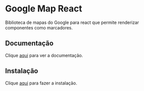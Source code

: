 # Google Map React

Biblioteca de mapas do Google para react que permite renderizar componentes como marcadores.

## Documentação

Clique [aqui](https://github.com/google-map-react/google-map-react) para ver a documentação.

## Instalação

Clique [aqui](https://www.npmjs.com/package/google-map-react) para fazer a instalação.